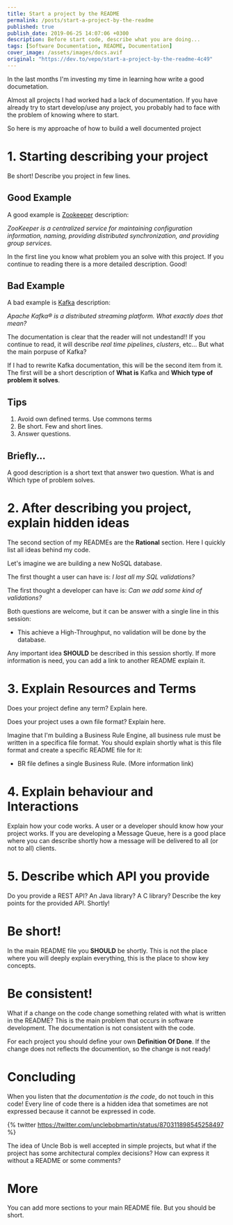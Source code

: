 ```yaml
---
title: Start a project by the README
permalink: /posts/start-a-project-by-the-readme
published: true
publish_date: 2019-06-25 14:07:06 +0300
description: Before start code, describe what you are doing...
tags: [Software Documentation, README, Documentation]
cover_image: /assets/images/docs.avif
original: "https://dev.to/vepo/start-a-project-by-the-readme-4c49"
---
```


In the last months I'm investing my time in learning how write a good documetation. 

Almost all projects I had worked had a lack of documentation. If you have already try to start develop/use any project, you probably had to face with the problem of knowing where to start.

So here is my approache of how to build a well documented project

# 1. Starting describing your project

Be short! Describe you project in few lines.

## Good Example

A good example is [Zookeeper](http://zookeeper.apache.org/) description:

_ZooKeeper is a centralized service for maintaining configuration information, naming, providing distributed synchronization, and providing group services._

In the first line you know what problem you an solve with this project. If you continue to reading there is a more detailed description. Good!

## Bad Example

A bad example is [Kafka](https://kafka.apache.org/intro) description:

_Apache Kafka® is a distributed streaming platform. What exactly does that mean?_

The documentation is clear that the reader will not undestand!! If you continue to read, it will describe _real time pipelines_, _clusters_, etc... But what the main porpuse of Kafka?

If I had to rewrite Kafka documentation, this will be the second item from it. The first will be a short description of **What is** Kafka and **Which type of problem it solves**.

## Tips

1. Avoid own defined terms. Use commons terms
2. Be short. Few and short lines.
3. Answer questions.

## Briefly... 
A good description is a short text that answer two question. What is and Which type of problem solves.

# 2. After describing you project, explain hidden ideas

The second section of my READMEs are the **Rational** section. Here I quickly list all ideas behind my code. 

Let's imagine we are building a new NoSQL database. 

The first thought a user can have is: _I lost all my SQL validations?_

The first thought a developer can have is: _Can we add some kind of validations?_

Both questions are welcome, but it can be answer with a single line in this session:

* This achieve a High-Throughput, no validation will be done by the database.

Any important idea **SHOULD** be described in this session shortly. If more information is need, you can add a link to another README explain it.

# 3. Explain Resources and Terms

Does your project define any term? Explain here.

Does your project uses a own file format? Explain here.

Imagine that I'm building a Business Rule Engine, all business rule must be written in a specifica file format. You should explain shortly what is this file format and create a specific README file for it:

* BR file defines a single Business Rule. (More information link)

# 4. Explain behaviour and Interactions

Explain how your code works. A user or a developer should know how your project works. If you are developing a Message Queue, here is a good place where you can describe shortly how a message will be delivered to all (or not to all) clients.

# 5. Describe which API you provide

Do you provide a REST API? An Java library? A C library? Describe the key points for the provided API. Shortly! 

# Be short!

In the main README file you **SHOULD** be shortly. This is not the place where you will deeply explain everything, this is the place to show key concepts.

# Be consistent!

What if a change on the code change something related with what is written in the README? This is the main problem that occurs in software development. The documentation is not consistent with the code.

For each project you should define your own **Definition Of Done**. If the change does not reflects the documention, so the change is not ready!

# Concluding

When you listen that *the documentation is the code*, do not touch in this code! Every line of code there is a hidden idea that sometimes are not expressed because it cannot be expressed in code. 

{% twitter https://twitter.com/unclebobmartin/status/870311898545258497 %}

The idea of Uncle Bob is well accepted in simple projects, but what if the project has some architectural complex decisions? How can express it without a README or some comments?

# More

You can add more sections to your main README file. But you should be short.